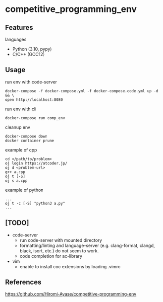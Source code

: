 # competitive_programming_env

## Features
languages
- Python (3.10, pypy)
- C/C++ (GCC12)

## Usage
run env with code-server
```
docker-compose -f docker-compose.yml -f docker-compose.code.yml up -d && \
open http://localhost:8080
```

run env with cli
```
docker-compose run comp_env
```

cleanup env
```
docker-compose down
docker container prune
```

example of cpp
```
cd </path/to/problem>
oj login https://atcoder.jp/
oj d <problem-url>
g++ a.cpp
oj t [-S]
oj s a.cpp
```

example of python
```
...
oj t -c [-S] "python3 a.py"
...
```

## [TODO]
- code-server
    - run code-server with mounted directory
    - formatting/linting and language-server (e.g. clang-format, clangd, black, isort, etc.) do not seem to work.
    - code completion for ac-library
- vim
    - enable to install coc extensions by loading .vimrc

## References
https://github.com/Hiromi-Ayase/competitive-programming-env
